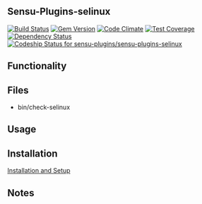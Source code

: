 ## Sensu-Plugins-selinux

[ ![Build Status](https://travis-ci.org/sensu-plugins/sensu-plugins-selinux.svg?branch=master)](https://travis-ci.org/sensu-plugins/sensu-plugins-selinux)
[![Gem Version](https://badge.fury.io/rb/sensu-plugins-selinux.svg)](http://badge.fury.io/rb/sensu-plugins-selinux)
[![Code Climate](https://codeclimate.com/github/sensu-plugins/sensu-plugins-selinux/badges/gpa.svg)](https://codeclimate.com/github/sensu-plugins/sensu-plugins-selinux)
[![Test Coverage](https://codeclimate.com/github/sensu-plugins/sensu-plugins-selinux/badges/coverage.svg)](https://codeclimate.com/github/sensu-plugins/sensu-plugins-selinux)
[![Dependency Status](https://gemnasium.com/sensu-plugins/sensu-plugins-selinux.svg)](https://gemnasium.com/sensu-plugins/sensu-plugins-selinux)
[![Codeship Status for sensu-plugins/sensu-plugins-selinux](https://codeship.com/projects/d4eb0e60-e8a5-0132-ba60-0e94167ad564/status?branch=master)](https://codeship.com/projects/82855)

## Functionality

## Files
 * bin/check-selinux

## Usage

## Installation

[Installation and Setup](http://sensu-plugins.io/docs/installation_instructions.html)

## Notes
